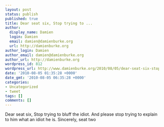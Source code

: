 ```yaml
---
layout: post
status: publish
published: true
title: Dear seat six, Stop trying to ...
author:
  display_name: Damien
  login: Damien
  email: damien@damienburke.org
  url: http://damienburke.org
author_login: Damien
author_email: damien@damienburke.org
author_url: http://damienburke.org
wordpress_id: 812
wordpress_url: http://www.damienburke.org/2010/08/05/dear-seat-six-stop-trying-to/
date: '2010-08-05 01:35:28 +0000'
date_gmt: '2010-08-05 06:35:28 +0000'
categories:
- Uncategorized
- tweet
tags: []
comments: []
---
```

<p>Dear seat six, Stop trying to bluff the idiot. And please stop trying to explain to him what an idiot he is. Sincerely, seat two</p>
